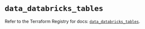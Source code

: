 # `data_databricks_tables`

Refer to the Terraform Registry for docs: [`data_databricks_tables`](https://registry.terraform.io/providers/databricks/databricks/1.37.0/docs/data-sources/tables).
